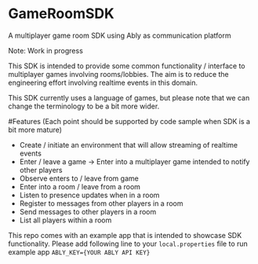# GameRoomSDK
A multiplayer game room SDK using Ably as communication platform

Note: Work in progress

This SDK is intended to provide some common functionality / interface to multiplayer games involving rooms/lobbies. The aim is to reduce the engineering effort involving realtime events in this domain.

This SDK currently uses a language of games, but please note that we can change the terminology to be a bit more wider.

#Features (Each point should be supported by code sample when SDK is a bit more mature)
* Create / initiate an environment that will allow streaming of realtime events
* Enter / leave a game -> Enter into a multiplayer game intended to notify other players
* Observe enters to / leave from game
* Enter into a room / leave from a room
* Listen to presence updates when in a room
* Register to messages from other players in a room
* Send messages to other players in a room
* List all players within a room

This repo comes with an example app that is intended to showcase SDK functionality.
Please add following line to your ```local.properties``` file to run example app
```ABLY_KEY={YOUR ABLY API KEY}```